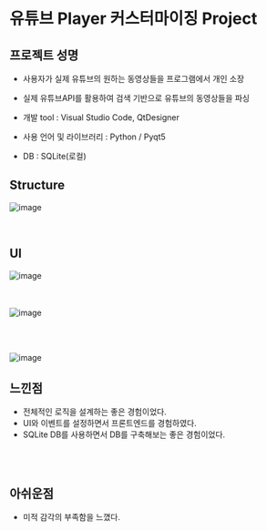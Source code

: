
# 유튜브 Player 커스터마이징 Project

## 프로젝트 성명

- 사용자가 실제 유튜브의 원하는 동영상들을 프로그램에서 개인 소장
- 실제 유튜브API를 활용하여 검색 기반으로 유튜브의 동영상들을 파싱

- 개발 tool : Visual Studio Code, QtDesigner  
- 사용 언어 및 라이브러리 : Python / Pyqt5  
- DB : SQLite(로컬)  



## Structure
![image](https://user-images.githubusercontent.com/88662101/230555070-e9e48395-ff63-43b7-bf42-4320aff03c8e.png)  

<br>

## UI

![image](https://user-images.githubusercontent.com/88662101/230555283-4590e925-0bd6-4eba-a898-e352d38870d0.png)  
<br>
<br>

![image](https://user-images.githubusercontent.com/88662101/230555296-cbf81fac-18e8-4aeb-8e8c-af832609394d.png)  

<br>
<br>

![image](https://user-images.githubusercontent.com/88662101/230555314-87934689-8593-4e41-981e-344caa1c9ad9.png)


## 느낀점
- 전체적인 로직을 설계하는 좋은 경험이었다.  
- UI와 이벤트를 설정하면서 프론트엔드를 경험하였다.  
- SQLite DB를 사용하면서 DB를 구축해보는 좋은 경험이었다.  
<br>
<br>

## 아쉬운점
- 미적 감각의 부족함을 느꼈다.
